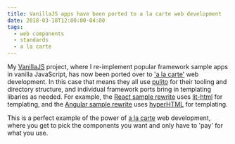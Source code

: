 ```yaml
---
title: VanillaJS apps have been ported to a la carte web development
date: 2018-03-18T12:00:00-04:00
tags:
  - web components
  - standards
  - a la carte
---
```


My [VanillaJS](https://github.com/jcgregorio/vanillajs) project, where I
re-implement popular framework sample apps in vanilla JavaScript, has now been
ported over to ['a la carte'](https://bitworking.org/news/2018/03/a-la-carte-web-development) web development. In this case that means they
all use [pulito](https://www.npmjs.com/package/pulito) for their tooling and
directory structure, and individual framework ports bring in templating
libaries as needed. For example, the [React sample rewrite](https://github.com/jcgregorio/vanillajs/tree/master/react)
uses [lit-html](https://github.com/Polymer/lit-html) for templating, and the
[Angular sample rewrite](https://github.com/jcgregorio/vanillajs/tree/master/angular-todo)
uses [hyperHTML](https://github.com/WebReflection/hyperHTML) for templating.

This is a perfect example of the power of [a la carte](https://bitworking.org/news/2018/03/a-la-carte-web-development)
web development, where you get to pick the components you want and only have
to 'pay' for what you use.

<a href="https://brid.gy/publish/twitter"></a>
